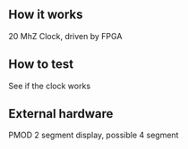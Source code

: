 <!---

This file is used to generate your project datasheet. Please fill in the information below and delete any unused
sections.

You can also include images in this folder and reference them in the markdown. Each image must be less than
512 kb in size, and the combined size of all images must be less than 1 MB.
-->

## How it works

20 MhZ Clock, driven by FPGA

## How to test

See if the clock works

## External hardware

PMOD 2 segment display, possible 4 segment
